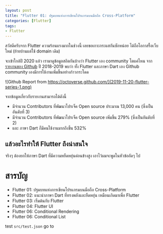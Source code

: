 ```yaml
---
layout: post
title: "Flutter 01: ปฐมบทแห่งการเขียนโปรแกรมบนมือถือ Cross-Platform"
categories: [Flutter]
tags:	
- Flutter
---
```


สวัสดีครับจาก Flutter ความร้อนแรงมากในช่วงนี้ เลยขอเกาะกระแสกันซักหน่อย ได้ถือโอกาสรื้อเว็บใหม่ (ย้ายบ้านแต่ใช้ domain เดิม)

จะเข้าใกล้ปี 2020 แล้ว เรามาดูข้อมูลสถิตกันบ้างว่า Flutter เอง community โตแค่ไหน จาก [รายงานของ Github](https://octoverse.github.com/) ปี 2018-2019 พบว่า ทั้ง Flutter และภาษา Dart เอง Github community เองมีการใช้งานเพิ่มขึ้นอย่างก้าวกระโดด

![Github Report from https://octoverse.github.com/](2019-11-20-flutter-series-1.png)

จากข้อมูลเกี่ยวกับรายงานสามารถได้ดังนี้

- มีจำนวน Contributors ที่พัฒนาโปรเจ็ค Open source ประมาณ 13,000 คน (ซึ่งเป็นอันดับที่ 3)
- มีจำนวน Contributors ที่พัฒนาโปรเจ็ค Open source เพิ่มขึ้น 279% (ซึ่งเป็นอันดับที่ 2)
- และ ภาษา Dart ก็มีคนใช้งานมากถึงขึ้น 532% 

## แล้วอะไรทำให้ Flutter ถึงน่าสนใจ

จริงๆ ต้องยกให้ภาษา Dart ที่มีความหยืดหยุ่นค่อนข้างสูง เอาไว้ผมจะพูดในหัวข้อถัดๆ ไป


# สารบัญ 
- Flutter 01: ปฐมบทแห่งการเขียนโปรแกรมบนมือถือ Cross-Platform
- Flutter 02: แนะนำภาษา Dart ที่ทรงพลังและยืดหยุ่น เหมือนเกิดมาเพื่อ Flutter
- Flutter 03: เริ่มต้นกับ Flutter
- Flutter 04: Flutter UI
- Flutter 06: Conditional Rendering
- Flutter 06: Conditional List

test `src/test.json` go to 

